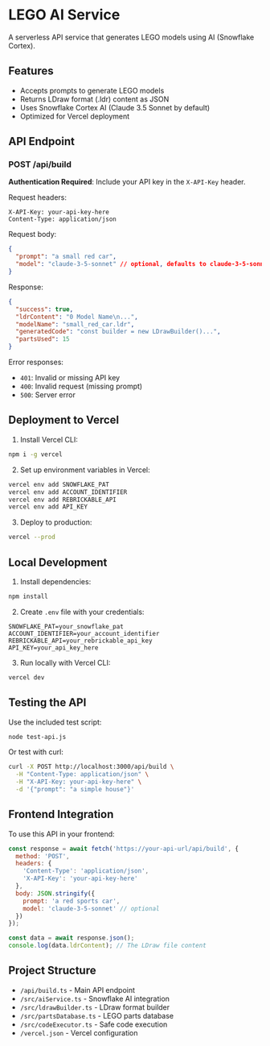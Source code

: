 # LEGO AI Service

A serverless API service that generates LEGO models using AI (Snowflake Cortex).

## Features

- Accepts prompts to generate LEGO models
- Returns LDraw format (.ldr) content as JSON
- Uses Snowflake Cortex AI (Claude 3.5 Sonnet by default)
- Optimized for Vercel deployment

## API Endpoint

### POST /api/build

**Authentication Required**: Include your API key in the `X-API-Key` header.

Request headers:
```
X-API-Key: your-api-key-here
Content-Type: application/json
```

Request body:
```json
{
  "prompt": "a small red car",
  "model": "claude-3-5-sonnet" // optional, defaults to claude-3-5-sonnet
}
```

Response:
```json
{
  "success": true,
  "ldrContent": "0 Model Name\n...",
  "modelName": "small_red_car.ldr",
  "generatedCode": "const builder = new LDrawBuilder()...",
  "partsUsed": 15
}
```

Error responses:
- `401`: Invalid or missing API key
- `400`: Invalid request (missing prompt)
- `500`: Server error

## Deployment to Vercel

1. Install Vercel CLI:
```bash
npm i -g vercel
```

2. Set up environment variables in Vercel:
```bash
vercel env add SNOWFLAKE_PAT
vercel env add ACCOUNT_IDENTIFIER
vercel env add REBRICKABLE_API
vercel env add API_KEY
```

3. Deploy to production:
```bash
vercel --prod
```

## Local Development

1. Install dependencies:
```bash
npm install
```

2. Create `.env` file with your credentials:
```
SNOWFLAKE_PAT=your_snowflake_pat
ACCOUNT_IDENTIFIER=your_account_identifier
REBRICKABLE_API=your_rebrickable_api_key
API_KEY=your_api_key_here
```

3. Run locally with Vercel CLI:
```bash
vercel dev
```

## Testing the API

Use the included test script:
```bash
node test-api.js
```

Or test with curl:
```bash
curl -X POST http://localhost:3000/api/build \
  -H "Content-Type: application/json" \
  -H "X-API-Key: your-api-key-here" \
  -d '{"prompt": "a simple house"}'
```

## Frontend Integration

To use this API in your frontend:

```javascript
const response = await fetch('https://your-api-url/api/build', {
  method: 'POST',
  headers: {
    'Content-Type': 'application/json',
    'X-API-Key': 'your-api-key-here'
  },
  body: JSON.stringify({
    prompt: 'a red sports car',
    model: 'claude-3-5-sonnet' // optional
  })
});

const data = await response.json();
console.log(data.ldrContent); // The LDraw file content
```

## Project Structure

- `/api/build.ts` - Main API endpoint
- `/src/aiService.ts` - Snowflake AI integration
- `/src/ldrawBuilder.ts` - LDraw format builder
- `/src/partsDatabase.ts` - LEGO parts database
- `/src/codeExecutor.ts` - Safe code execution
- `/vercel.json` - Vercel configuration